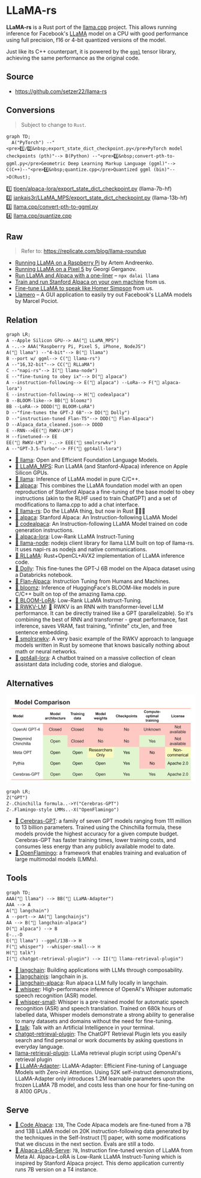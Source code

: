 # LLaMA-rs

**LLaMA-rs** is a Rust port of the
[llama.cpp](https://github.com/ggerganov/llama.cpp) project. This allows running
inference for Facebook's [LLaMA](https://github.com/facebookresearch/llama)
model on a CPU with good performance using full precision, f16 or 4-bit
quantized versions of the model.

Just like its C++ counterpart, it is powered by the
[`ggml`](https://github.com/ggerganov/ggml) tensor library, achieving the same performance as the original code.

## Source

- https://github.com/setzer22/llama-rs

## Conversions

> Subject to change to `Rust`.

```mermaid
graph TD;
  A("PyTorch") --"<pre>1️⃣/2️⃣&nbsp;export_state_dict_checkpoint.py</pre>PyTorch model checkpoints (pth)"--> B(Python) --"<pre>3️⃣&nbsp;convert-pth-to-ggml.py</pre>Geometric Deep Learning Markup Language (ggml)"--> C(C++)--"<pre>4️⃣&nbsp;quantize.cpp</pre>Quantized ggml (bin)"-->D(Rust);
```

1️⃣ [tloen/alpaca-lora/export_state_dict_checkpoint.py](https://github.com/tloen/alpaca-lora/blob/main/export_state_dict_checkpoint.py) (llama-7b-hf)  
2️⃣ [jankais3r/LLaMA_MPS/export_state_dict_checkpoint.py](https://github.com/jankais3r/LLaMA_MPS/blob/main/export_state_dict_checkpoint.py) (llama-13b-hf)  
3️⃣ [llama.cpp/convert-pth-to-ggml.py](https://github.com/ggerganov/llama.cpp/blob/master/convert-pth-to-ggml.py)  
4️⃣ [llama.cpp/quantize.cpp](https://github.com/ggerganov/llama.cpp/blob/master/quantize.cpp)

## Raw

> Refer to: https://replicate.com/blog/llama-roundup

- [Running LLaMA on a Raspberry Pi](https://twitter.com/miolini/status/1634982361757790209) by Artem Andreenko.
- [Running LLaMA on a Pixel 5](https://twitter.com/ggerganov/status/1635605532726681600) by Georgi Gerganov.
- [Run LLaMA and Alpaca with a one-liner](https://cocktailpeanut.github.io/dalai) – `npx dalai llama`
- [Train and run Stanford Alpaca on your own machine](https://replicate.com/blog/replicate-alpaca) from us.
- [Fine-tune LLaMA to speak like Homer Simpson](https://replicate.com/blog/fine-tune-llama-to-speak-like-homer-simpson) from us.
- [Llamero](https://github.com/mpociot/llamero/) – A GUI application to easily try out Facebook's LLaMA models by Marcel Pociot.

## Relation

```mermaid
graph LR;
A --Apple Silicon GPU--> AA("🐍 LLaMA_MPS")
A -..-> AAA("Raspberry Pi, Pixel 5, iPhone, NodeJS")
A("🐍 llama") --"4-bit"--> B("🐇 llama")
B --port w/ ggml--> C("🦀 llama-rs")
A --"16,32-bit"--> CC("🦀 RLLaMA")
C --"napi-rs"--> I("🐥 llama-node")
E --"fine-tuning to obey ix"--> D("🐇 alpaca")
A --instruction-following--> E("🐍 alpaca") --LoRa--> F("🐍 alpaca-lora")
E --instruction-following--> H("🐍 codealpaca")
B --BLOOM-like--> BB("🐇 bloomz")
BB --LoRA--> DDDD("🐍 BLOOM-LoRA")
D --"fine-tunes the GPT-J 6B"--> DD("🐍 Dolly")
D --"instruction-tuned Flan-T5"--> DDD("🐍 Flan-Alpaca")
D --Alpaca_data_cleaned.json--> DDDD
E --RNN-->EE("🐍 RWKV-LM")
H --finetuned--> EE
EE("🐍 RWKV-LM") -..-> EEE("🦀 smolrsrwkv")
A --"GPT-3.5-Turbo"--> FF("🐍 gpt4all-lora")
```

- [🐍 llama](https://github.com/facebookresearch/llama): Open and Efficient Foundation Language Models.
- [🐍 LLaMA_MPS](https://github.com/jankais3r/LLaMA_MPS): Run LLaMA (and Stanford-Alpaca) inference on Apple Silicon GPUs.
- [🐇 llama](https://github.com/ggerganov/llama.cpp): Inference of LLaMA model in pure C/C++.
- [🐇 alpaca](https://github.com/antimatter15/alpaca.cpp): This combines the LLaMA foundation model with an open reproduction of Stanford Alpaca a fine-tuning of the base model to obey instructions (akin to the RLHF used to train ChatGPT) and a set of modifications to llama.cpp to add a chat interface.
- [🦀 llama-rs](https://github.com/setzer22/llama-rs): Do the LLaMA thing, but now in Rust 🦀🚀🦙
- [🐍 alpaca](https://github.com/tatsu-lab/stanford_alpaca): Stanford Alpaca: An Instruction-following LLaMA Model
- [🐍 codealpaca](https://github.com/sahil280114/codealpaca): An Instruction-following LLaMA Model trained on code generation instructions.
- [🐍 alpaca-lora](https://github.com/tloen/alpaca-lora): Low-Rank LLaMA Instruct-Tuning
- [🐥 llama-node](https://github.com/hlhr202/llama-node): nodejs client library for llama LLM built on top of llama-rs. It uses napi-rs as nodejs and native communications.
- [🦀 RLLaMA](https://github.com/Noeda/rllama): Rust+OpenCL+AVX2 implementation of LLaMA inference code.
- [🐍 Dolly](https://github.com/databrickslabs/dolly): This fine-tunes the GPT-J 6B model on the Alpaca dataset using a Databricks notebook.
- [🐍 Flan-Alpaca](https://github.com/declare-lab/flan-alpaca): Instruction Tuning from Humans and Machines.
- [🐇 bloomz](https://github.com/NouamaneTazi/bloomz.cpp): Inference of HuggingFace's BLOOM-like models in pure C/C++ built on top of the amazing llama.cpp.
- [🐍 BLOOM-LoRA](https://github.com/linhduongtuan/BLOOM-LORA): Low-Rank LLaMA Instruct-Tuning.
- [🐍 RWKV-LM](https://github.com/BlinkDL/RWKV-LM): [🤗](https://huggingface.co/spaces/BlinkDL/Raven-RWKV-7B) RWKV is an RNN with transformer-level LLM performance. It can be directly trained like a GPT (parallelizable). So it's combining the best of RNN and transformer - great performance, fast inference, saves VRAM, fast training, "infinite" ctx_len, and free sentence embedding.
- [🦀 smolrsrwkv](https://github.com/KerfuffleV2/smolrsrwkv): A very basic example of the RWKV approach to language models written in Rust by someone that knows basically nothing about math or neural networks.
- [🐍 gpt4all-lora](https://github.com/nomic-ai/gpt4all): A chatbot trained on a massive collection of clean assistant data including code, stories and dialogue.

## Alternatives

![](./assets/scaling-laws-blog-comparison.png)

```mermaid
graph LR;
Z("GPT")
Z-.Chinchilla formula..->Y("Cerebras-GPT")
Z-.Flamingo-style LMMs..-X("OpenFlamingo")
```

- [🐍 Cerebras-GPT](https://www.cerebras.net/blog/cerebras-gpt-a-family-of-open-compute-efficient-large-language-models/): a family of seven GPT models ranging from 111 million to 13 billion parameters. Trained using the Chinchilla formula, these models provide the highest accuracy for a given compute budget. Cerebras-GPT has faster training times, lower training costs, and consumes less energy than any publicly available model to date.
- [🐍 OpenFlamingo](https://laion.ai/blog/open-flamingo/): a framework that enables training and evaluation of large multimodal models (LMMs).

## Tools

```mermaid
graph TD;
AAA("🐍 llama") --> BB("🐍 LLaMA-Adapter")
AAA --> A
A("🐍 langchain")
A --port--> AA("🐥 langchainjs")
AA --> B("🐥 langchain-alpaca")
D("🐇 alpaca") --> B
E-..-D
E("🐇 llama") --ggml/13B--> H
F("🐇 whisper") --whisper-small--> H
H("🐇 talk")
I("🐍 chatgpt-retrieval-plugin") --> II("🐍 llama-retrieval-plugin")
```

- [🐍 langchain](https://github.com/hwchase17/langchain): Building applications with LLMs through composability.
- [🐥 langchainjs](https://github.com/hwchase17/langchainjs): langchain in js.
- [🐥 langchain-alpaca](https://github.com/linonetwo/langchain-alpaca): Run alpaca LLM fully locally in langchain.
- [🐇 whisper](https://github.com/ggerganov/whisper.cpp): High-performance inference of OpenAI's Whisper automatic speech recognition (ASR) model.
- [🤗 whisper-small](https://huggingface.co/openai/whisper-small): Whisper is a pre-trained model for automatic speech recognition (ASR) and speech translation. Trained on 680k hours of labelled data, Whisper models demonstrate a strong ability to generalise to many datasets and domains without the need for fine-tuning.
- [🐇 talk](https://github.com/ggerganov/whisper.cpp/tree/master/examples/talk): Talk with an Artificial Intelligence in your terminal.
- [chatgpt-retrieval-plugin](https://github.com/openai/chatgpt-retrieval-plugin): The ChatGPT Retrieval Plugin lets you easily search and find personal or work documents by asking questions in everyday language.
- [llama-retrieval-plugin](https://github.com/lastmile-ai/llama-retrieval-plugin): LLaMa retrieval plugin script using OpenAI's retrieval plugin
- [🐍 LLaMA-Adapter](https://github.com/ZrrSkywalker/LLaMA-Adapter): LLaMA-Adapter: Efficient Fine-tuning of Language Models with Zero-init Attention. Using 52K self-instruct demonstrations, LLaMA-Adapter only introduces 1.2M learnable parameters upon the frozen LLaMA 7B model, and costs less than one hour for fine-tuning on 8 A100 GPUs .

## Serve

- [🤗 Code Alpaca](https://huggingface.co/spaces/sahil2801/CodeAlpaca): `13B`, The Code Alpaca models are fine-tuned from a 7B and 13B LLaMA model on 20K instruction-following data generated by the techniques in the Self-Instruct [1] paper, with some modifications that we discuss in the next section. Evals are still a todo.
- [🤗 Alpaca-LoRA-Serve](https://huggingface.co/spaces/chansung/Alpaca-LoRA-Serve): `7B`, Instruction fine-tuned version of LLaMA from Meta AI. Alpaca-LoRA is Low-Rank LLaMA Instruct-Tuning which is inspired by Stanford Alpaca project. This demo application currently runs 7B version on a T4 instance.
